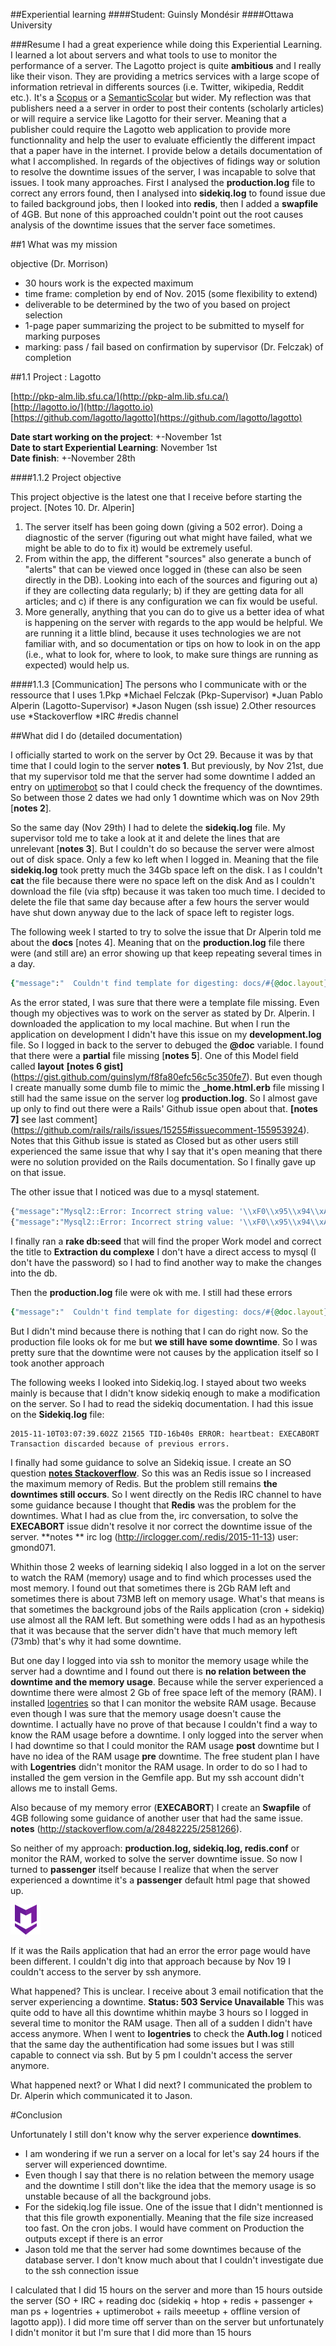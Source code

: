 ##Experiential learning
####Student: Guinsly Mondésir
####Ottawa University

###Resume
I had a great experience while doing this Experiential Learning. I learned a lot about servers and what tools to use to monitor the performance of a server. The Lagotto project is quite **ambitious** and I really like their vison. They are providing a metrics services with a large scope of information retrieval in differents sources  (i.e. Twitter, wikipedia, Reddit etc.). It's a [Scopus](http://www.scopus.com/) or a [SemanticScolar](https://www.semanticscholar.org/) but wider. My reflection was that publishers need a a server in order to post their contents (scholarly articles) or will require a service like Lagotto for their server. Meaning that a publisher could require the Lagotto web application to provide more functionnality and help the user to evaluate efficiently the different impact that a paper have in the internet. I provide below a details documentation of what I accomplished. In regards of the objectives of fidings way or solution to resolve the downtime issues of the server, I was incapable to solve that issues. I took many approaches. First I analysed the **production.log** file to correct any errors found, then I analysed into **sidekiq.log** to found issue due to failed background jobs, then I looked into **redis**, then I added a **swapfile** of 4GB. But none of this approached couldn't point out the root causes analysis of the downtime issues that the server face sometimes. 

##1 What was my mission

objective (Dr. Morrison)
<ul>
	<li> 30 hours work is the expected maximum</li>
	<li> time frame: completion by end of Nov. 2015 (some flexibility to extend)</li>
	<li> deliverable to be determined by the two of you based on project selection</li>
	<li> 1-page paper summarizing the project to be submitted to myself for marking purposes</li>
	<li>  	 marking: pass / fail based on confirmation by supervisor (Dr. Felczak) of completion </li>
</ul>

##1.1 Project : Lagotto

[http://pkp-alm.lib.sfu.ca/](http://pkp-alm.lib.sfu.ca/) <br>
    [http://lagotto.io/](http://lagotto.io)<br/>
    [https://github.com/lagotto/lagotto](https://github.com/lagotto/lagotto)
    
**Date start working on the project**: +-November 1st <br/>
**Date to start Experiential Learning**: November 1st <br />
**Date finish**: +-November 28th

####1.1.2 Project objective

This project objective is the latest one that I receive before starting the project.
[Notes 10. Dr. Alperin]

<ol>
<li>The server itself has been going down (giving a 502 error). Doing a diagnostic of the server (figuring out what might have failed, what we might be able to do to fix it) would be extremely useful. 
</li>
<li>From within the app, the different "sources" also generate a bunch of "alerts" that can be viewed once logged in (these can also be seen directly in the DB). Looking into each of the sources and figuring out a) if they are collecting data regularly; b) if they are getting data for all articles; and c) if there is any configuration we can fix would be useful. 
</li>
<li>More generally, anything that you can do to give us a better idea of what is happening on the server with regards to the app would be helpful. We are running it a little blind, because it uses technologies we are not familiar with, and so documentation or tips on how to look in on the app (i.e., what to look for, where to look, to make sure things are running as expected) would help us. </li>
</ol>

####1.1.3 [Communication] The persons who I communicate with or the ressource that I uses
    1.Pkp
        *Michael Felczak (Pkp-Supervisor)
        *Juan Pablo Alperin (Lagotto-Supervisor)
        *Jason Nugen (ssh issue)
    2.Other resources use
        *Stackoverflow
        *IRC #redis channel

##What did I do (detailed documentation)


I officially started to work on the server by Oct 29. Because it was by that time that I could login to the server **notes 1**. But previously, by Nov 21st, due that my supervisor told me that the server had some downtime I added an entry on [uptimerobot](https://uptimerobot.com/) so that I could check the frequency of the downtimes. So between those 2 dates we had only 1 downtime which was on Nov 29th [**notes 2**].  


So the same day (Nov 29th) I had to delete the **sidekiq.log** file. My  supervisor told me to take a look at it and delete the lines that are unrelevant [**notes 3**]. But I couldn't do so because the server were almost out of disk space. Only a few ko left when I logged in. Meaning that the file **sidekiq.log** took pretty much the 34Gb space left on the disk. I as I couldn't **cat** the file because there were no space left on the disk And as I couldn't download the file (via sftp) because it was taken too much time. I decided to delete the file that same day because after a few hours the server would have shut down anyway due to the lack of space left to register logs.

The following week I started to try to solve the issue that Dr Alperin told me about the **docs** [notes 4]. Meaning that on the **production.log** file there were (and still are) an error showing up that keep repeating several times in a day.
```ruby
{"message":"  Couldn't find template for digesting: docs/#{@doc.layout}","@timestamp":"2015-10-28T22:15:05.963+00:00","@version":"1","severity":"ERROR","host":"pkp-alm.lib.sfu.ca"}
```

As the error stated, I was sure that there were a template file missing. Even though my objectives was to work on the server as stated by Dr. Alperin. I downloaded the application to my local machine. But when I run the application on development I didn't have this issue on my **development.log** file. So I logged in back to the server to debuged the **@doc** variable. I found that there were a **partial** file missing [**notes 5**]. One of this Model field called **layout** **[notes 6 gist]**(https://gist.github.com/guinslym/f8fa80efc56c5c350fe7). But even though I create manually some dumb file to mimic the **_home.html.erb** file missing I still had the same issue on the server log **production.log**. So I almost gave up only to find out there were a Rails' Github issue open about that. **[notes 7]** see last comment](https://github.com/rails/rails/issues/15255#issuecomment-155953924). Notes that this Github issue is stated as Closed but as other users still experienced the same issue that why I say that it's open meaning that there were no solution provided on the Rails documentation. So I finally gave up on that issue.


The other issue that I noticed was due to a mysql statement. 
```python
{"message":"Mysql2::Error: Incorrect string value: '\\xF0\\x95\\x94\\xA3P\u003c...' for column 'title' at row 1: UPDATE `works` SET `title` = 'Extraction du complexe (𕔣P\u003csub\u003e2\u003c/sub\u003eW\u003csub\u003e17\u003c/sub\u003eO\u003csub\u003e61\u003c/sub\u003eFe)7-, par membrane liquide emulsionnee', `updated_at` = '2015-10-29 01:32:19' WHERE `works`.`id` = 99484","@timestamp":"2015-10-29T01:32:19.632+00:00","@version":"1","severity":"ERROR","host":"pkp-alm.lib.sfu.ca","tags":["ActiveJob","SourceJob","18a64e63-5b78-4f78-9c6a-427d444d66f8"]}
{"message":"Mysql2::Error: Incorrect string value: '\\xF0\\x95\\x94\\xA3P\u003c...' for column 'message' at row 1: INSERT INTO `alerts` (`message`, `class_name`, `source_id`, `created_at`, `updated_at`, `hostname`, `trace`) VALUES ('Mysql2::Error: Incorrect string value: \\'\\\\xF0\\\\x95\\\\x94\\\\xA3P\u003c...\\' for column \\'title\\' at row 1: UPDATE `works` SET `title` = \\'Extraction du complexe (𕔣P\u003csub\u003e2\u003c/sub\u003eW\u003csub\u003e17\u003c/sub\u003eO\u003csub\u003e61\u003c/sub\u003eFe)7-, par membrane liquide emulsionnee\\', `updated_at` = \\'2015-10-29 01:32:19\\' WHERE `works`.`id` = 99484', 'ActiveRecord::StatementInvalid', 12, '2015-10-29 01:34:26', '2015-10-29 01:34:26', 'ip-172-31-6-118.ec2.internal', '/app/models/work.rb:153:in `get_ids\\'\\n/app/models/sources/pmc_europe_data.rb:6:in `get_query_url\\'\\n/app/models/source.rb:159:in `get_data\\'\\n/app/models/retrieval_status.rb:42:in `perform_get_data\\'\\n/app/jobs/source_job.rb:43:in `block (2 levels) in perform\\'\\n/app/jobs/source_job.rb:42:in `block in perform\\'\\n/app/jobs/source_job.rb:30:in `each\\'\\n/app/jobs/source_job.rb:30:in `perform\\'')","@timestamp":"2015-10-29T01:34:26.357+00:00","@version":"1","severity":"ERROR","host":"pkp-alm.lib.sfu.ca"}
```

I finally ran a **rake db:seed** that will find the proper Work model and correct the title to __Extraction du complexe__ I don't have a direct access to mysql (I don't have the password) so I had to find another way to make the changes into the db.


Then the **production.log** file were ok with me. I still had these errors
```ruby
{"message":"  Couldn't find template for digesting: docs/#{@doc.layout}","@timestamp":"2015-10-29T00:59:27.708+00:00","@version":"1","severity":"ERROR","host":"pkp-alm.lib.sfu.ca"}
```
But I didn't mind because there is nothing that I can do right now. So the production file looks ok for me but **we still have some downtime**. So I was pretty sure that the downtime were not causes by the application itself so I took another approach


The following weeks I looked into Sidekiq.log. I stayed about two weeks mainly is because that I didn't know sidekiq enough to make a modification on the server. So I had to read the sidekiq documentation. I had this issue on the **Sidekiq.log** file:

```ssh
2015-11-10T03:07:39.602Z 21565 TID-16b40s ERROR: heartbeat: EXECABORT Transaction discarded because of previous errors.
```

I finally had some guidance to solve an Sidekiq issue. I create an SO question [**notes Stackoverflow**](https://stackoverflow.com/questions/33623027/what-is-the-causes-of-exhausted-2-retries-in-sidekiq-log). So this was an Redis issue so I increased the maximum memory of Redis. But the problem still remains **the downtimes still occurs**. So I went directly on the Redis IRC channel to have some guidance because I thought that **Redis** was the problem for the downtimes. What I had as clue from the, irc conversation, to solve the **EXECABORT** issue didn't resolve it nor correct the downtime issue of the server. **notes ** irc log (http://irclogger.com/.redis/2015-11-13) user: gmond071. 


Whithin those 2 weeks of learning sidekiq I also logged in a lot on the server to watch the RAM (memory) usage and to find which processes used the most memory. I found out that sometimes there is 2Gb RAM left and sometimes there is about 73MB left on memory usage. What's that means is that sometimes the background jobs of the Rails application (cron + sidekiq) use almost all the RAM left. But something were odds I had as an hypothesis that it was because that the server didn't have that much memory left (73mb) that's why it had some downtime. 


But one day I logged into via ssh to monitor the memory usage while the server had a downtime and I found out there is **no relation between the downtime and the memory usage**. Because while the server experienced a downtime there were almost 2 Gb of free space left of the memory (RAM). I installed [logentries](https://logentries.com/) so that I can monitor the website RAM usage. Because even though I was sure that the memory usage doesn't cause the downtime. I actually have no prove of that because I couldn't find a way to know the RAM usage before a downtime. I only logged into the server when I had downtime so that I could monitor the RAM usage **post** downtime but I have no idea of the RAM usage **pre** downtime. The free student plan I have with **Logentries** didn't monitor the RAM usage. In order to do so I had to installed the gem version in the Gemfile app. But my ssh account didn't allows me to install Gems. 


Also because of my memory error (**EXECABORT**) I create an **Swapfile** of 4GB following some guidance of another user that had the same issue. **notes** (http://stackoverflow.com/a/28482225/2581266). 


So neither of my approach: **production.log, sidekiq.log,  redis.conf** or monitor the RAM, worked to solve the server downtime issue. So now I turned to **passenger** itself because I realize that when the server experienced a downtime it's a **passenger** default html page that showed up. 

![alt text](https://github.com/adam-p/markdown-here/raw/master/src/common/images/icon48.png "Logo Title Text 1")

If it was the Rails application that had an error the error page would have been different. I couldn't dig into that approach because by Nov 19 I couldn't access to the server by ssh anymore. 


What happened? This is unclear. I receive about 3 email notification that the server experiencing a downtime. **Status: 503 Service Unavailable** This was quite odd to have all this downtime whithin maybe 3 hours so I logged in several time to monitor the RAM usage. Then all of a sudden I didn't have access anymore. When I went to **logentries** to check the **Auth.log** I noticed that the same day the authentification had some issues but I was still capable to connect via ssh. But by 5 pm I couldn't access the server anymore.

What happened next? or What I did next? I communicated the problem to Dr. Alperin which communicated it to Jason. 


#Conclusion

Unfortunately I still don't know why the server experience **downtimes**.
- I am wondering if we run a server on a local for let's say 24 hours if the server will experienced downtime. 
- Even though I say that there is no relation between the memory usage and the downtime I still don't like the idea that the memory usage is so unstable because of all the background jobs.
- For the sidekiq.log file issue. One of the issue that I didn't mentionned is that this file growth exponentially. Meaning that the file size increased too fast. On the cron jobs. I would have comment on Production the outputs except if there is an error
- Jason told me that the server had some downtimes because of the database server. I don't know much about that I couldn't investigate due to the ssh connection issue


I calculated that I did 15 hours on the server and more than 15 hours outside the server (SO + IRC + reading doc (sidekiq + htop + redis + passenger + man ps + logentries + uptimerobot + rails meeetup + offline version of lagotto app)). I did more time off server than on the server but unfortunately I didn't monitor it but I'm sure that I did more than 15 hours